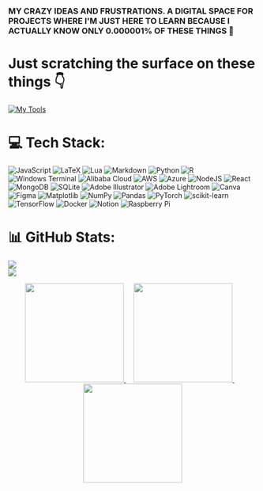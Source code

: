 ### MY CRAZY IDEAS AND FRUSTRATIONS. A DIGITAL SPACE FOR PROJECTS WHERE I'M JUST HERE TO LEARN BECAUSE I ACTUALLY KNOW ONLY 0.000001% OF THESE THINGS 🧐

# Just scratching the surface on these things 👇
[![My Tools](https://skillicons.dev/icons?i=linux,python,aws,mongodb)](https://skillicons.dev)

# 💻 Tech Stack:
![JavaScript](https://img.shields.io/badge/javascript-%23323330.svg?style=for-the-badge&logo=javascript&logoColor=%23F7DF1E) ![LaTeX](https://img.shields.io/badge/latex-%23008080.svg?style=for-the-badge&logo=latex&logoColor=white) ![Lua](https://img.shields.io/badge/lua-%232C2D72.svg?style=for-the-badge&logo=lua&logoColor=white) ![Markdown](https://img.shields.io/badge/markdown-%23000000.svg?style=for-the-badge&logo=markdown&logoColor=white) ![Python](https://img.shields.io/badge/python-3670A0?style=for-the-badge&logo=python&logoColor=ffdd54) ![R](https://img.shields.io/badge/r-%23276DC3.svg?style=for-the-badge&logo=r&logoColor=white) ![Windows Terminal](https://img.shields.io/badge/Windows%20Terminal-%234D4D4D.svg?style=for-the-badge&logo=windows-terminal&logoColor=white) ![Alibaba Cloud](https://img.shields.io/badge/AlibabaCloud-%23FF6701.svg?style=for-the-badge&logo=alibabacloud&logoColor=white) ![AWS](https://img.shields.io/badge/AWS-%23FF9900.svg?style=for-the-badge&logo=amazon-aws&logoColor=white) ![Azure](https://img.shields.io/badge/azure-%230072C6.svg?style=for-the-badge&logo=microsoftazure&logoColor=white) ![NodeJS](https://img.shields.io/badge/node.js-6DA55F?style=for-the-badge&logo=node.js&logoColor=white) ![React](https://img.shields.io/badge/react-%2320232a.svg?style=for-the-badge&logo=react&logoColor=%2361DAFB) ![MongoDB](https://img.shields.io/badge/MongoDB-%234ea94b.svg?style=for-the-badge&logo=mongodb&logoColor=white) ![SQLite](https://img.shields.io/badge/sqlite-%2307405e.svg?style=for-the-badge&logo=sqlite&logoColor=white) ![Adobe Illustrator](https://img.shields.io/badge/adobe%20illustrator-%23FF9A00.svg?style=for-the-badge&logo=adobe%20illustrator&logoColor=white) ![Adobe Lightroom](https://img.shields.io/badge/Adobe%20Lightroom-31A8FF.svg?style=for-the-badge&logo=Adobe%20Lightroom&logoColor=white) ![Canva](https://img.shields.io/badge/Canva-%2300C4CC.svg?style=for-the-badge&logo=Canva&logoColor=white) ![Figma](https://img.shields.io/badge/figma-%23F24E1E.svg?style=for-the-badge&logo=figma&logoColor=white) ![Matplotlib](https://img.shields.io/badge/Matplotlib-%23ffffff.svg?style=for-the-badge&logo=Matplotlib&logoColor=black) ![NumPy](https://img.shields.io/badge/numpy-%23013243.svg?style=for-the-badge&logo=numpy&logoColor=white) ![Pandas](https://img.shields.io/badge/pandas-%23150458.svg?style=for-the-badge&logo=pandas&logoColor=white) ![PyTorch](https://img.shields.io/badge/PyTorch-%23EE4C2C.svg?style=for-the-badge&logo=PyTorch&logoColor=white) ![scikit-learn](https://img.shields.io/badge/scikit--learn-%23F7931E.svg?style=for-the-badge&logo=scikit-learn&logoColor=white) ![TensorFlow](https://img.shields.io/badge/TensorFlow-%23FF6F00.svg?style=for-the-badge&logo=TensorFlow&logoColor=white) ![Docker](https://img.shields.io/badge/docker-%230db7ed.svg?style=for-the-badge&logo=docker&logoColor=white) ![Notion](https://img.shields.io/badge/Notion-%23000000.svg?style=for-the-badge&logo=notion&logoColor=white) ![Raspberry Pi](https://img.shields.io/badge/-Raspberry_Pi-C51A4A?style=for-the-badge&logo=Raspberry-Pi)
# 📊 GitHub Stats:
![](https://nirzak-streak-stats.vercel.app/?user=supermilezar&theme=dark&hide_border=false)<br/>
![](https://github-readme-stats.vercel.app/api/top-langs/?username=supermilezar&theme=dark&hide_border=false&include_all_commits=false&count_private=false&layout=compact)

<div align="center">
    <a href="https://media.discordapp.net/attachments/1221675301042393118/1417505223722930218/0g34zojtjfk71.png?ex=68caba1d&is=68c9689d&hm=a8c70ad8cfd2bf08de6697dbada3458b8c6a908049bfaea5c2fd86e0681edc07&=&format=webp&quality=lossless&width=400&height=400">
        <img src="https://media.discordapp.net/attachments/1221675301042393118/1417505223722930218/0g34zojtjfk71.png?ex=68caba1d&is=68c9689d&hm=a8c70ad8cfd2bf08de6697dbada3458b8c6a908049bfaea5c2fd86e0681edc07&=&format=webp&quality=lossless&width=400&height=400" width="200" height="200" style="border: none;" />
    </a>
    &nbsp;&nbsp;&nbsp;
    <a href="https://media.discordapp.net/attachments/1221675301042393118/1417505443927818300/images.png?ex=68caba51&is=68c968d1&hm=349cb81cd9c0ebba3bacef140bd73af37977b9f4916983be8a341371752b8be7&=&format=webp&quality=lossless&width=293&height=270">
        <img src="https://media.discordapp.net/attachments/1221675301042393118/1417505443927818300/images.png?ex=68caba51&is=68c968d1&hm=349cb81cd9c0ebba3bacef140bd73af37977b9f4916983be8a341371752b8be7&=&format=webp&quality=lossless&width=293&height=270" width="200" height="200" style="border: none;" />
    </a>
    &nbsp;&nbsp;&nbsp;
    <a href="https://media.discordapp.net/attachments/1221675301042393118/1417506530517061694/Yellow-Emoji-Face-meme-4.png?ex=68cabb54&is=68c969d4&hm=654cc55e35919cefa7c6b9f8a5a2290a90cac18eaf63781a3c0a8599a212f8e8&=&format=webp&quality=lossless&width=593&height=575">
        <img src="https://media.discordapp.net/attachments/1221675301042393118/1417506530517061694/Yellow-Emoji-Face-meme-4.png?ex=68cabb54&is=68c969d4&hm=654cc55e35919cefa7c6b9f8a5a2290a90cac18eaf63781a3c0a8599a212f8e8&=&format=webp&quality=lossless&width=593&height=575" width="200" height="200" style="border: none;" />
    </a>
</div>
